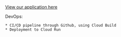 [View our application here](https://hackathon-frontend-w3nnfuqpda-uc.a.run.app/)

DevOps:
    
    * CI/CD pipeline through Github, using Cloud Build
    * Deployment to Cloud Run

